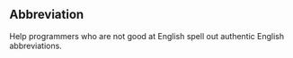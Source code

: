 ## Abbreviation
Help programmers who are not good at English spell out authentic English abbreviations.
